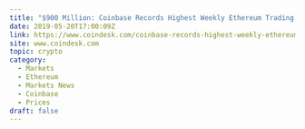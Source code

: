 ```yaml
---
title: "$900 Million: Coinbase Records Highest Weekly Ethereum Trading Volume Since 2017"
date: 2019-05-20T17:00:09Z
link: https://www.coindesk.com/coinbase-records-highest-weekly-ethereum-trading-volume-since-2017?utm_medium=RSS&utm_source=hune
site: www.coindesk.com
topic: crypto
category:
  - Markets
  - Ethereum
  - Markets News
  - Coinbase
  - Prices
draft: false
---
```

